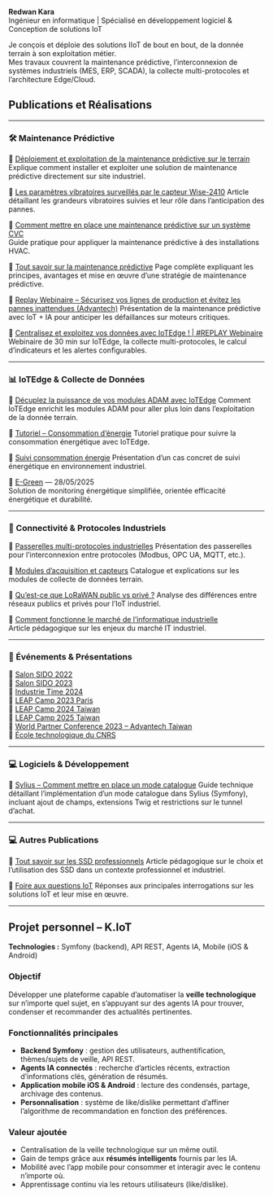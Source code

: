 **Redwan Kara**  
Ingénieur en informatique | Spécialisé en développement logiciel & Conception de solutions IoT

Je conçois et déploie des solutions IIoT de bout en bout, de la donnée terrain à son exploitation métier.  
Mes travaux couvrent la maintenance prédictive, l’interconnexion de systèmes industriels (MES, ERP, SCADA), la collecte multi-protocoles et l’architecture Edge/Cloud.  

## Publications et Réalisations
---

### 🛠️ Maintenance Prédictive

📄 [Déploiement et exploitation de la maintenance prédictive sur le terrain](https://iot.integral-system.fr/fr_FR/maintenance-predictive/deploiement-et-exploitation-de-la-maintenance-predictive-sur-le-terrain) 
Explique comment installer et exploiter une solution de maintenance prédictive directement sur site industriel.

📄 [Les paramètres vibratoires surveillés par le capteur Wise-2410](https://iot.integral-system.fr/fr_FR/maintenance-predictive/les-parametres-vibratoires-surveilles-par-le-capteur-wise-2410) 
Article détaillant les grandeurs vibratoires suivies et leur rôle dans l’anticipation des pannes.

📄 [Comment mettre en place une maintenance prédictive sur un système CVC](https://iot.integral-system.fr/fr_FR/maintenance-predictive/comment-mettre-en-place-une-maintenance-predictive-sur-un-systeme-cvc)   
Guide pratique pour appliquer la maintenance prédictive à des installations HVAC.

📄 [Tout savoir sur la maintenance prédictive](https://iot.integral-system.fr/fr_FR/tout-savoir-sur-la-maintenance-predictive)
Page complète expliquant les principes, avantages et mise en œuvre d’une stratégie de maintenance prédictive.

🎥 [Replay Webinaire – Sécurisez vos lignes de production et évitez les pannes inattendues (Advantech)](https://www.youtube.com/watch?v=4aYpzkaK4jo)
Présentation de la maintenance prédictive avec IoT + IA pour anticiper les défaillances sur moteurs critiques.

🎥 [Centralisez et exploitez vos données avec IoTEdge ! | #REPLAY Webinaire](https://youtu.be/wcFxOs0v5ew)
Webinaire de 30 min sur IoTEdge, la collecte multi-protocoles, le calcul d’indicateurs et les alertes configurables.  

---

### 📊 IoTEdge & Collecte de Données

📄 [Décuplez la puissance de vos modules ADAM avec IoTEdge](https://iot.integral-system.fr/fr_FR/decuplez-la-puissance-de-vos-modules-adam-avec-iotedge) 
Comment IoTEdge enrichit les modules ADAM pour aller plus loin dans l’exploitation de la donnée terrain.

📄 [Tutoriel – Consommation d’énergie](https://iot.integral-system.fr/fr_FR/tuto/conso-energie) 
Tutoriel pratique pour suivre la consommation énergétique avec IoTEdge.

📄 [Suivi consommation énergie](https://iot.integral-system.fr/fr_FR/suivi-consommation-energie)
Présentation d’un cas concret de suivi énergétique en environnement industriel.

📄 [E-Green](https://iot.integral-system.fr/fr_FR/e-green) — 28/05/2025  
Solution de monitoring énergétique simplifiée, orientée efficacité énergétique et durabilité.

---

### 🔌 Connectivité & Protocoles Industriels

📄 [Passerelles multi-protocoles industrielles](https://iot.integral-system.fr/fr_FR/passerelles-multi-protocoles-industrielles) 
Présentation des passerelles pour l’interconnexion entre protocoles (Modbus, OPC UA, MQTT, etc.).

📄 [Modules d’acquisition et capteurs](https://iot.integral-system.fr/fr_FR/modules-dacquisition-et-capteurs) 
Catalogue et explications sur les modules de collecte de données terrain.

📄 [Qu’est-ce que LoRaWAN public vs privé ?](https://iot.integral-system.fr/fr_FR/quest-ce-que-lorawan-public-vs-prive)
Analyse des différences entre réseaux publics et privés pour l’IoT industriel.

📄 [Comment fonctionne le marché de l’informatique industrielle](https://iot.integral-system.fr/fr_FR/comment-fonctionne-le-marche-de-linformatique-industrielle)   
Article pédagogique sur les enjeux du marché IT industriel.

---

### 🎤 Événements & Présentations

📄 [Salon SIDO 2022](https://iot.integral-system.fr/fr_FR/evenements/salon-sido-2022)  
📄 [Salon SIDO 2023](https://iot.integral-system.fr/fr_FR/evenements/salon-sido-2023)  
📄 [Industrie Time 2024](https://iot.integral-system.fr/fr_FR/evenements/industrie-time-2024)  
📄 [LEAP Camp 2023 Paris](https://iot.integral-system.fr/fr_FR/evenements/leap-camp-2023-paris)  
📄 [LEAP Camp 2024 Taiwan](https://iot.integral-system.fr/fr_FR/evenements/leap-camp-2024-taiwan)  
📄 [LEAP Camp 2025 Taiwan](https://iot.integral-system.fr/fr_FR/evenements/leap-camp-2025-taiwan)  
📄 [World Partner Conference 2023 – Advantech Taiwan](https://iot.integral-system.fr/fr_FR/evenements/world-partner-conference-2023-advantech-taiwan)  
📄 [École technologique du CNRS](https://iot.integral-system.fr/fr_FR/evenements/4-ecole-technologique-du-cnrs)  

---

### 💻 Logiciels & Développement

📄 [Sylius – Comment mettre en place un mode catalogue](https://www.integral-service.fr/sylius-comment-mettre-en-place-un-mode-catalogue)
Guide technique détaillant l’implémentation d’un mode catalogue dans Sylius (Symfony), incluant ajout de champs, extensions Twig et restrictions sur le tunnel d’achat.  

---

### 💻 Autres Publications

📄 [Tout savoir sur les SSD professionnels](https://blog.integral-system.fr/tout-savoir-ssd-professionnel/)
Article pédagogique sur le choix et l’utilisation des SSD dans un contexte professionnel et industriel.

📄 [Foire aux questions IoT](https://iot.integral-system.fr/fr_FR/foire-aux-questions)
Réponses aux principales interrogations sur les solutions IoT et leur mise en œuvre.

---

## Projet personnel – K.IoT  

**Technologies :** Symfony (backend), API REST, Agents IA, Mobile (iOS & Android)  

### Objectif  
Développer une plateforme capable d’automatiser la **veille technologique** sur n’importe quel sujet, en s’appuyant sur des agents IA pour trouver, condenser et recommander des actualités pertinentes.  

### Fonctionnalités principales  
- **Backend Symfony** : gestion des utilisateurs, authentification, thèmes/sujets de veille, API REST.  
- **Agents IA connectés** : recherche d’articles récents, extraction d’informations clés, génération de résumés.  
- **Application mobile iOS & Android** : lecture des condensés, partage, archivage des contenus.  
- **Personnalisation** : système de like/dislike permettant d’affiner l’algorithme de recommandation en fonction des préférences.  

### Valeur ajoutée  
- Centralisation de la veille technologique sur un même outil.  
- Gain de temps grâce aux **résumés intelligents** fournis par les IA.  
- Mobilité avec l’app mobile pour consommer et interagir avec le contenu n’importe où.  
- Apprentissage continu via les retours utilisateurs (like/dislike).  

